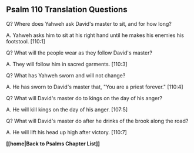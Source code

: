 ## Psalm 110 Translation Questions ##

Q? Where does Yahweh ask David's master to sit, and for how long?

A. Yahweh asks him to sit at his right hand until he makes his enemies his footstool. [110:1]

Q? What will the people wear as they follow David's master? 

A. They will follow him in sacred garments. [110:3]

Q? What has Yahweh sworn and will not change?

A. He has sworn to David's master that, "You are a priest forever." [110:4]

Q? What will David's master do to kings on the day of his anger?

A. He will kill kings on the day of his anger. [107:5]

Q? What will David's master do after he drinks of the brook along the road? 

A. He will lift his head up high after victory. [110:7]

__[[home|Back to Psalms Chapter List]]__

